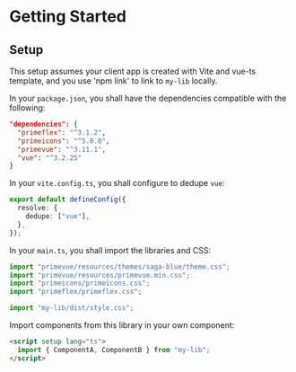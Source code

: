 # Getting Started

## Setup

This setup assumes your client app is created with Vite and vue-ts template, and you use 'npm link' to link to `my-lib` locally.

In your `package.json`, you shall have the dependencies compatible with the following:

```json
"dependencies": {
  "primeflex": "^3.1.2",
  "primeicons": "^5.0.0",
  "primevue": "^3.11.1",
  "vue": "^3.2.25"
}
```

In your `vite.config.ts`, you shall configure to dedupe `vue`:

```ts
export default defineConfig({
  resolve: {
    dedupe: ["vue"],
  },
});
```

In your `main.ts`, you shall import the libraries and CSS:

```ts
import "primevue/resources/themes/saga-blue/theme.css";
import "primevue/resources/primevue.min.css";
import "primeicons/primeicons.css";
import "primeflex/primeflex.css";

import "my-lib/dist/style.css";
```

Import components from this library in your own component:

```html
<script setup lang="ts">
  import { ComponentA, ComponentB } from "my-lib";
</script>
```
